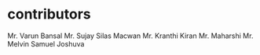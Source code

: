 # contributors
Mr. Varun Bansal
Mr. Sujay Silas Macwan
Mr. Kranthi Kiran
Mr. Maharshi
Mr. Melvin Samuel Joshuva

